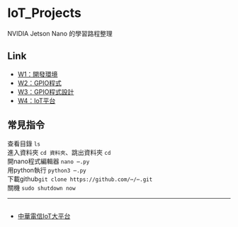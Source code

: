 # IoT_Projects
NVIDIA Jetson Nano 的學習路程整理  
## Link
+ [W1：開發環境](W1：開發環境/README_W1.md)
+ [W2：GPIO程式](W2：GPIO程式/README_W2.md)
+ [W3：GPIO程式設計](W3：GPIO程式設計/README_W3.md)
+ [W4：IoT平台](W4：IoT平台/README_W4.md)

## 常見指令
查看目錄 `ls`  
進入資料夾 `cd 資料夾`、跳出資料夾 `cd`   
開nano程式編輯器 `nano ⋯.py`  
用python執行 `python3 ⋯.py`  
下載github`git clone https://github.com/⋯/⋯.git`   
關機 `sudo shutdown now`  



***
##
- [中華電信IoT大平台](https://iot.cht.com.tw)
